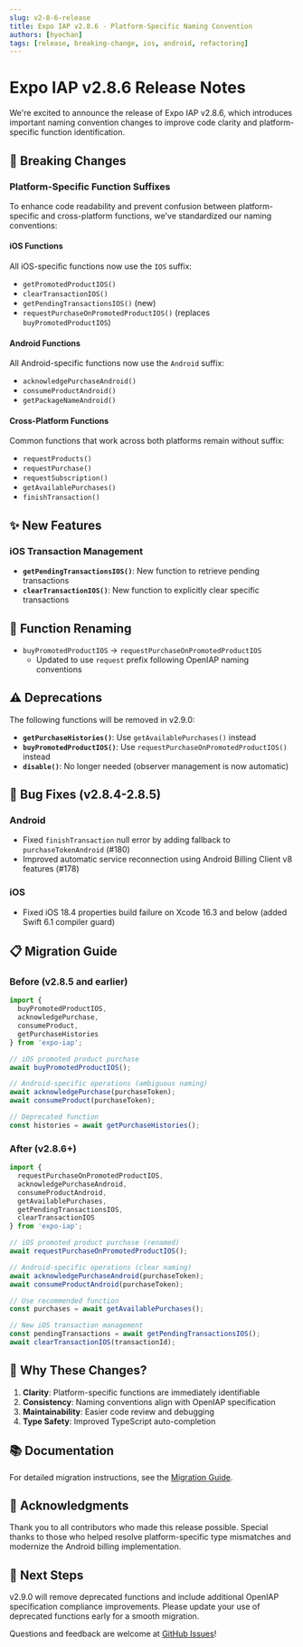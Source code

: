 ```yaml
---
slug: v2-8-6-release
title: Expo IAP v2.8.6 - Platform-Specific Naming Convention
authors: [hyochan]
tags: [release, breaking-change, ios, android, refactoring]
---
```


# Expo IAP v2.8.6 Release Notes

We're excited to announce the release of Expo IAP v2.8.6, which introduces important naming convention changes to improve code clarity and platform-specific function identification.

## 🚨 Breaking Changes

### Platform-Specific Function Suffixes

To enhance code readability and prevent confusion between platform-specific and cross-platform functions, we've standardized our naming conventions:

#### iOS Functions
All iOS-specific functions now use the `IOS` suffix:
- `getPromotedProductIOS()`
- `clearTransactionIOS()` 
- `getPendingTransactionsIOS()` (new)
- `requestPurchaseOnPromotedProductIOS()` (replaces `buyPromotedProductIOS`)

#### Android Functions  
All Android-specific functions now use the `Android` suffix:
- `acknowledgePurchaseAndroid()`
- `consumeProductAndroid()`
- `getPackageNameAndroid()`

#### Cross-Platform Functions
Common functions that work across both platforms remain without suffix:
- `requestProducts()`
- `requestPurchase()`
- `requestSubscription()`
- `getAvailablePurchases()`
- `finishTransaction()`

## ✨ New Features

### iOS Transaction Management
- **`getPendingTransactionsIOS()`**: New function to retrieve pending transactions
- **`clearTransactionIOS()`**: New function to explicitly clear specific transactions

## 🔄 Function Renaming

- `buyPromotedProductIOS` → `requestPurchaseOnPromotedProductIOS`
  - Updated to use `request` prefix following OpenIAP naming conventions

## ⚠️ Deprecations

The following functions will be removed in v2.9.0:

- **`getPurchaseHistories()`**: Use `getAvailablePurchases()` instead
- **`buyPromotedProductIOS()`**: Use `requestPurchaseOnPromotedProductIOS()` instead
- **`disable()`**: No longer needed (observer management is now automatic)

## 🐛 Bug Fixes (v2.8.4-2.8.5)

### Android
- Fixed `finishTransaction` null error by adding fallback to `purchaseTokenAndroid` (#180)
- Improved automatic service reconnection using Android Billing Client v8 features (#178)

### iOS
- Fixed iOS 18.4 properties build failure on Xcode 16.3 and below (added Swift 6.1 compiler guard)

## 📋 Migration Guide

### Before (v2.8.5 and earlier)
```typescript
import { 
  buyPromotedProductIOS,
  acknowledgePurchase,
  consumeProduct,
  getPurchaseHistories
} from 'expo-iap';

// iOS promoted product purchase
await buyPromotedProductIOS();

// Android-specific operations (ambiguous naming)
await acknowledgePurchase(purchaseToken);
await consumeProduct(purchaseToken);

// Deprecated function
const histories = await getPurchaseHistories();
```

### After (v2.8.6+)
```typescript
import { 
  requestPurchaseOnPromotedProductIOS,
  acknowledgePurchaseAndroid,
  consumeProductAndroid,
  getAvailablePurchases,
  getPendingTransactionsIOS,
  clearTransactionIOS
} from 'expo-iap';

// iOS promoted product purchase (renamed)
await requestPurchaseOnPromotedProductIOS();

// Android-specific operations (clear naming)
await acknowledgePurchaseAndroid(purchaseToken);
await consumeProductAndroid(purchaseToken);

// Use recommended function
const purchases = await getAvailablePurchases();

// New iOS transaction management
const pendingTransactions = await getPendingTransactionsIOS();
await clearTransactionIOS(transactionId);
```

## 🎯 Why These Changes?

1. **Clarity**: Platform-specific functions are immediately identifiable
2. **Consistency**: Naming conventions align with OpenIAP specification
3. **Maintainability**: Easier code review and debugging
4. **Type Safety**: Improved TypeScript auto-completion

## 📚 Documentation

For detailed migration instructions, see the [Migration Guide](/docs/guides/migration-2.8.6).

## 🙏 Acknowledgments

Thank you to all contributors who made this release possible. Special thanks to those who helped resolve platform-specific type mismatches and modernize the Android billing implementation.

## 📝 Next Steps

v2.9.0 will remove deprecated functions and include additional OpenIAP specification compliance improvements. Please update your use of deprecated functions early for a smooth migration.

Questions and feedback are welcome at [GitHub Issues](https://github.com/hyochan/expo-iap/issues)!